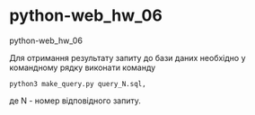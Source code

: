# python-web_hw_06
python-web_hw_06

Для отримання результату запиту до бази даних необхідно у командному рядку виконати команду 

    python3 make_query.py query_N.sql,

 де N - номер відповідного запиту.